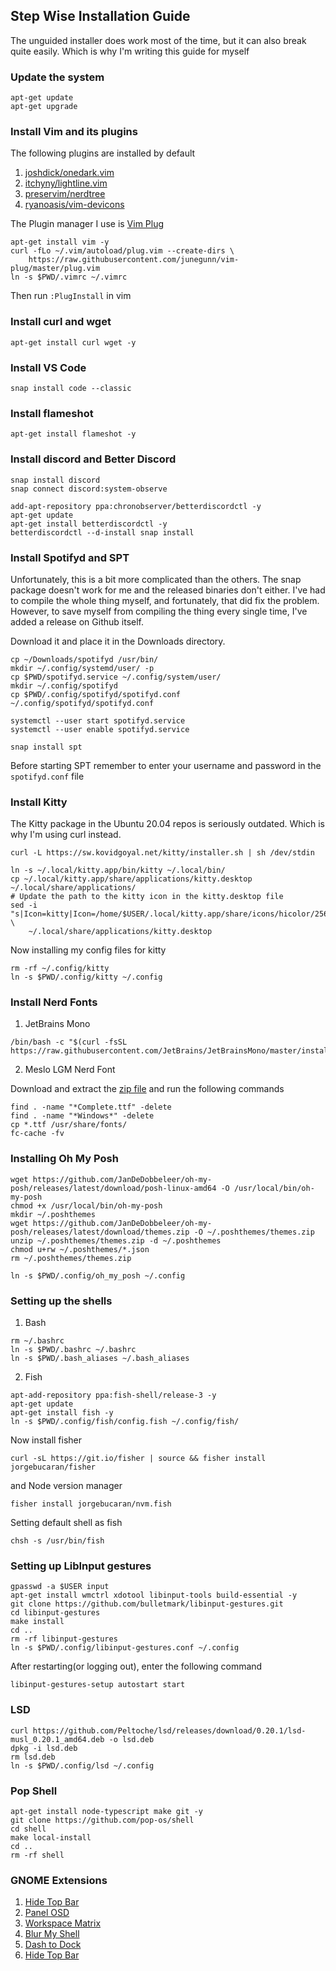 ## Step Wise Installation Guide

The unguided installer does work most of the time, but it can also break quite easily. Which is why I'm writing this guide for myself

### Update the system

```
apt-get update
apt-get upgrade
```

### Install Vim and its plugins

The following plugins are installed by default

1. [joshdick/onedark.vim](https://github.com/joshdick/onedark.vim)
2. [itchyny/lightline.vim](https://github.com/itchyny/lightline.vim)
3. [preservim/nerdtree](https://github.com/preservim/nerdtree)
4. [ryanoasis/vim-devicons](https://github.com/ryanoasis/vim-devicons)

The Plugin manager I use is [Vim Plug](https://github.com/junegunn/vim-plug)

```
apt-get install vim -y
curl -fLo ~/.vim/autoload/plug.vim --create-dirs \
    https://raw.githubusercontent.com/junegunn/vim-plug/master/plug.vim
ln -s $PWD/.vimrc ~/.vimrc
```

Then run `:PlugInstall` in vim


### Install curl and wget

```
apt-get install curl wget -y
```

### Install VS Code

```
snap install code --classic
```

### Install flameshot

```
apt-get install flameshot -y
```

### Install discord and Better Discord

```
snap install discord
snap connect discord:system-observe

add-apt-repository ppa:chronobserver/betterdiscordctl -y
apt-get update
apt-get install betterdiscordctl -y
betterdiscordctl --d-install snap install
```

### Install Spotifyd and SPT

Unfortunately, this is a bit more complicated than the others. The snap package doesn't work for me and the released binaries don't either. I've had to compile the whole thing myself, and fortunately, that did fix the problem. However, to save myself from compiling the thing every single time, I've added a release on Github itself. 

Download it and place it in the Downloads directory. 

```
cp ~/Downloads/spotifyd /usr/bin/
mkdir ~/.config/systemd/user/ -p
cp $PWD/spotifyd.service ~/.config/system/user/
mkdir ~/.config/spotifyd
cp $PWD/.config/spotifyd/spotifyd.conf ~/.config/spotifyd/spotifyd.conf

systemctl --user start spotifyd.service
systemctl --user enable spotifyd.service

snap install spt
```

Before starting SPT remember to enter your username and password in the `spotifyd.conf` file

### Install Kitty

The Kitty package in the Ubuntu 20.04 repos is seriously outdated. Which is why I'm using curl instead.

```
curl -L https://sw.kovidgoyal.net/kitty/installer.sh | sh /dev/stdin

ln -s ~/.local/kitty.app/bin/kitty ~/.local/bin/
cp ~/.local/kitty.app/share/applications/kitty.desktop ~/.local/share/applications/
# Update the path to the kitty icon in the kitty.desktop file
sed -i "s|Icon=kitty|Icon=/home/$USER/.local/kitty.app/share/icons/hicolor/256x256/apps/kitty.png|g"  \ 
    ~/.local/share/applications/kitty.desktop
```

Now installing my config files for kitty

```
rm -rf ~/.config/kitty
ln -s $PWD/.config/kitty ~/.config
```

### Install Nerd Fonts

1. JetBrains Mono
```
/bin/bash -c "$(curl -fsSL https://raw.githubusercontent.com/JetBrains/JetBrainsMono/master/install_manual.sh)"
```
2. Meslo LGM Nerd Font

Download and extract the [zip file](https://github.com/ryanoasis/nerd-fonts/releases/download/v2.1.0/Meslo.zip) and run the following commands

```
find . -name "*Complete.ttf" -delete
find . -name "*Windows*" -delete
cp *.ttf /usr/share/fonts/
fc-cache -fv
```

### Installing Oh My Posh

```
wget https://github.com/JanDeDobbeleer/oh-my-posh/releases/latest/download/posh-linux-amd64 -O /usr/local/bin/oh-my-posh
chmod +x /usr/local/bin/oh-my-posh
mkdir ~/.poshthemes
wget https://github.com/JanDeDobbeleer/oh-my-posh/releases/latest/download/themes.zip -O ~/.poshthemes/themes.zip
unzip ~/.poshthemes/themes.zip -d ~/.poshthemes
chmod u+rw ~/.poshthemes/*.json
rm ~/.poshthemes/themes.zip

ln -s $PWD/.config/oh_my_posh ~/.config
```

### Setting up the shells

1. Bash

```
rm ~/.bashrc
ln -s $PWD/.bashrc ~/.bashrc
ln -s $PWD/.bash_aliases ~/.bash_aliases
```

2. Fish

```
apt-add-repository ppa:fish-shell/release-3 -y
apt-get update
apt-get install fish -y
ln -s $PWD/.config/fish/config.fish ~/.config/fish/
```

Now install fisher

```
curl -sL https://git.io/fisher | source && fisher install jorgebucaran/fisher
```

and Node version manager

```
fisher install jorgebucaran/nvm.fish
```

Setting default shell as fish

```
chsh -s /usr/bin/fish
```

### Setting up LibInput gestures

```
gpasswd -a $USER input
apt-get install wmctrl xdotool libinput-tools build-essential -y
git clone https://github.com/bulletmark/libinput-gestures.git
cd libinput-gestures
make install
cd ..
rm -rf libinput-gestures
ln -s $PWD/.config/libinput-gestures.conf ~/.config
```

After restarting(or logging out), enter the following command 

```
libinput-gestures-setup autostart start
```

### LSD

```
curl https://github.com/Peltoche/lsd/releases/download/0.20.1/lsd-musl_0.20.1_amd64.deb -o lsd.deb
dpkg -i lsd.deb
rm lsd.deb
ln -s $PWD/.config/lsd ~/.config
```

### Pop Shell

```
apt-get install node-typescript make git -y
git clone https://github.com/pop-os/shell
cd shell
make local-install
cd ..
rm -rf shell
```

### GNOME Extensions

1. [Hide Top Bar](https://extensions.gnome.org/extension/545/hide-top-bar/)
2. [Panel OSD](https://extensions.gnome.org/extension/708/panel-osd/)
3. [Workspace Matrix](https://extensions.gnome.org/extension/1485/workspace-matrix/)
4. [Blur My Shell](https://extensions.gnome.org/extension/3193/blur-my-shell/)
5. [Dash to Dock](https://extensions.gnome.org/extension/307/dash-to-dock/)
6. [Hide Top Bar](https://extensions.gnome.org/extension/545/hide-top-bar/)